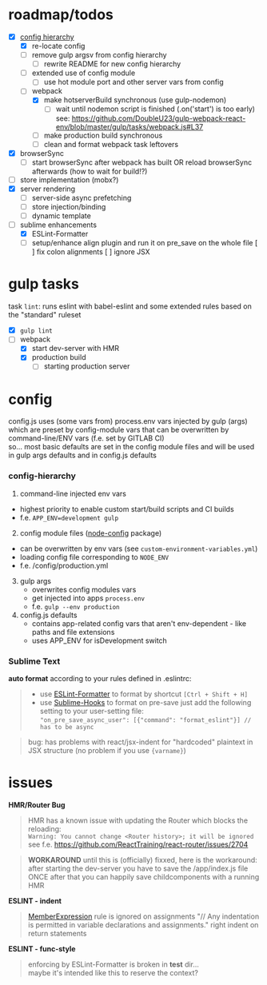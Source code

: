 # roadmap/todos
* [x] [config hierarchy](#config-hierarchy)  
  * [x] re-locate config
  * [ ] remove gulp argsv from config hierarchy
    * [ ] rewrite README for new config hierarchy
  * [ ] extended use of config module
    * [ ] use hot module port and other server vars from config
  * [ ] webpack
    * [x] make hotserverBuild synchronous (use gulp-nodemon)
      * [ ] wait until nodemon script is finished (.on('start') is too early)  
      see: https://github.com/DoubleU23/gulp-webpack-react-env/blob/master/gulp/tasks/webpack.js#L37
    * [ ] make production build synchronous
    * [ ] clean and format webpack task leftovers
* [x] browserSync
  * [ ] start browserSync after webpack has built OR reload browserSync afterwards (how to wait for build!?)
* [ ] store implementation (mobx?)
* [x] server rendering  
  * [ ] server-side async prefetching
  * [ ] store injection/binding
  * [ ] dynamic template

* [ ] sublime enhancements
    * [x] ESLint-Formatter
    * [ ] setup/enhance align plugin and run it on pre_save on the whole file
      [ ] fix colon alignments
      [ ] ignore JSX

# gulp tasks
task `lint`: runs eslint with babel-eslint and some extended rules based on the "standard" ruleset

* [x] `gulp lint`
* [ ] webpack
  * [x] start dev-server with HMR
  * [x] production build
     * [ ] starting production server

# config

config.js uses (some vars from) process.env vars injected by gulp (args) which are preset by config-module vars that can be overwritten by command-line/ENV vars (f.e. set by GITLAB CI)  
so... most basic defaults are set in the config module files and will be used in gulp args defaults and in config.js defaults

### config-hierarchy

1. command-line injected env vars
  * highest priority to enable custom start/build scripts and CI builds
  * f.e. `APP_ENV=development gulp`
2. config module files ([node-config](https://www.npmjs.com/package/config) package)
  * can be overwritten by env vars (see `custom-environment-variables.yml`)
  * loading config file corresponding to `NODE_ENV`
  * f.e. /config/production.yml
3. gulp args
    * overwrites config modules vars
    * get injected into apps `process.env`
    * f.e. `gulp --env production`
4. config.js defaults
    * contains app-related config vars that aren't env-dependent - like paths and file extensions
    * uses APP_ENV for isDevelopment switch

### Sublime Text

__auto format__ according to your rules defined in .eslintrc:
> * use [ESLint-Formatter](https://packagecontrol.io/packages/ESLint-Formatter) to format by shortcut `[Ctrl + Shift + H]`
> * use [Sublime-Hooks](https://github.com/twolfson/sublime-hooks) to format on pre-save
just add the following setting to your user-setting file:  
`"on_pre_save_async_user": [{"command": "format_eslint"}] // has to be async`

> bug: has problems with react/jsx-indent for "hardcoded" plaintext in JSX structure
(no problem if you use `{varname}`)

# issues
__HMR/Router Bug__

> HMR has a known issue with updating the Router which blocks the reloading:  
`Warning: You cannot change <Router history>; it will be ignored`  
see f.e. https://github.com/ReactTraining/react-router/issues/2704

> **WORKAROUND**
until this is (officially) fixxed, here is the workaround:
after starting the dev-server you have to save the /app/index.js file ONCE
after that you can happily save childcomponents with a running HMR

__ESLINT - indent__
> [MemberExpression](http://eslint.org/docs/rules/indent#memberexpression) rule is ignored on assignments
"// Any indentation is permitted in variable declarations and assignments."
> right indent on return statements

__ESLINT - func-style__
> enforcing by ESLint-Formatter is broken in __test__ dir...  
maybe it's intended like this to reserve the context?
